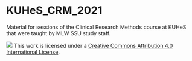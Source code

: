 # KUHeS_CRM_2021
Material for sessions of the Clinical Research Methods course at KUHeS that were taught by MLW SSU study staff.

![](https://i.creativecommons.org/l/by/4.0/88x31.png)
This work is licensed under a [Creative Commons Attribution 4.0 International License](http://creativecommons.org/licenses/by/4.0/).
